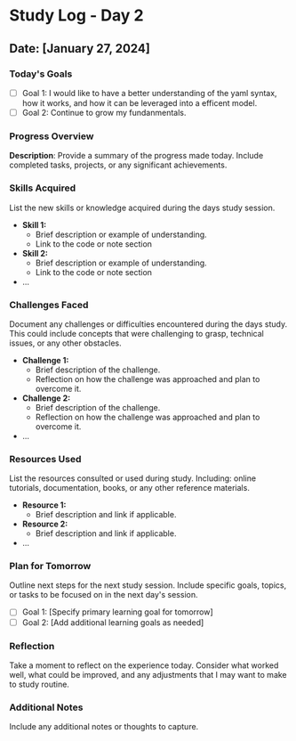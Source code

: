 # Study Log - Day 2

## Date: [January 27, 2024]

### Today's Goals

- [ ] Goal 1: I would like to have a better understanding of the yaml syntax, how it works, and how it can be leveraged into a efficent model.
- [ ] Goal 2: Continue to grow my fundanmentals.

### Progress Overview
**Description**: Provide a summary of the progress made today. Include completed tasks, projects, or any significant achievements.

### Skills Acquired

List the new skills or knowledge acquired during the days study session.

- **Skill 1:**
  - Brief description or example of understanding.
  - Link to the code or note section
- **Skill 2:**
  - Brief description or example of understanding.
  - Link to the code or note section
- ...

### Challenges Faced

Document any challenges or difficulties encountered during the days study. This could include concepts that were challenging to grasp, technical issues, or any other obstacles.

- **Challenge 1:**
  - Brief description of the challenge.
  - Reflection on how the challenge was approached and plan to overcome it.
- **Challenge 2:**
  - Brief description of the challenge.
  - Reflection on how the challenge was approached and plan to overcome it.
- ...

### Resources Used

List the resources consulted or used during study. Including: online tutorials, documentation, books, or any other reference materials.

- **Resource 1:**
  - Brief description and link if applicable.
- **Resource 2:**
  - Brief description and link if applicable.
- ...

### Plan for Tomorrow

Outline next steps for the next study session. Include specific goals, topics, or tasks to be focused on in the next day's session.

- [ ] Goal 1: [Specify primary learning goal for tomorrow]
- [ ] Goal 2: [Add additional learning goals as needed]

### Reflection

Take a moment to reflect on the experience today. Consider what worked well, what could be improved, and any adjustments that I may want to make to study routine.

### Additional Notes

Include any additional notes or thoughts to capture.
